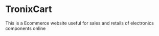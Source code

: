 # TronixCart
This is a Ecommerce website useful for sales and retails of electronics components online 
